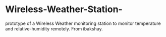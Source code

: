 # Wireless-Weather-Station-
prototype of a Wireless Weather monitoring station to monitor temperature and relative-humidity remotely. 
From ibakshay. 
